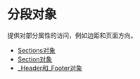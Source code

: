 # 分段对象

提供对部分属性的访问，例如边距和页面方向。

- [Sections对象](../api/section_sections_object.md)
- [Section对象](../api/section_section.md)
- [_Header和_Footer对象](../api/section_header_footer对象)

